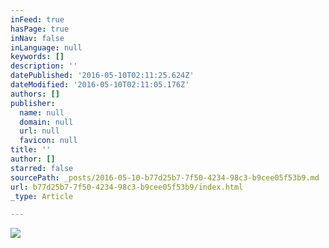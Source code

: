 ```yaml
---
inFeed: true
hasPage: true
inNav: false
inLanguage: null
keywords: []
description: ''
datePublished: '2016-05-10T02:11:25.624Z'
dateModified: '2016-05-10T02:11:05.176Z'
authors: []
publisher:
  name: null
  domain: null
  url: null
  favicon: null
title: ''
author: []
starred: false
sourcePath: _posts/2016-05-10-b77d25b7-7f50-4234-98c3-b9cee05f53b9.md
url: b77d25b7-7f50-4234-98c3-b9cee05f53b9/index.html
_type: Article

---
```

![](https://the-grid-user-content.s3-us-west-2.amazonaws.com/193484ff-5f4d-4ffd-97fd-7bb96c9dd0a4.jpg)